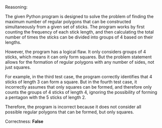 Reasoning:

The given Python program is designed to solve the problem of finding the maximum number of regular polygons that can be constructed simultaneously from a given set of sticks. The program works by first counting the frequency of each stick length, and then calculating the total number of times the sticks can be divided into groups of 4 based on their lengths.

However, the program has a logical flaw. It only considers groups of 4 sticks, which means it can only form squares. But the problem statement allows for the formation of regular polygons with any number of sides, not just squares.

For example, in the third test case, the program correctly identifies that 4 sticks of length 3 can form a square. But in the fourth test case, it incorrectly assumes that only squares can be formed, and therefore only counts the groups of 4 sticks of length 4, ignoring the possibility of forming a pentagon with the 5 sticks of length 2.

Therefore, the program is incorrect because it does not consider all possible regular polygons that can be formed, but only squares.

Correctness: **False**